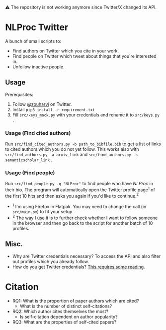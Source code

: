 ⚠️ The repository is not working anymore since Twitter/X changed its API.

# NLProc Twitter

A bunch of small scripts to:
- Find authors on Twitter which you cite in your work.
- Find people on Twitter which tweet about things that you're interested in.
- Unfollow inactive people.

## Usage

Prerequisites:

1. Follow [@zouharvi](https://twitter.com/zouharvi) on Twitter.
2. Install `pip3 install -r requirement.txt`
3. Fill `src/keys_mock.py` with your credentials and rename it to `src/keys.py` .

### Usage (Find cited authors)

Run `src/find_cited_authors.py -b path_to_bibfile.bib` to get a list of links to cited authors which you do not yet follow.
This works also with `src/find_authors.py -a arxiv_link` and `src/find_authors.py -s semanticscholar_link` .

### Usage (Find people)

Run `src/find_people.py -q "NLProc"` to find people who have _NLProc_ in their bio. The program will automatically open the Twitter profile page<sup>1</sup> of the first 10 hits and then asks you again if you'd like to continue.<sup>2</sup>

- <sup>1</sup> I'm using Firefox in Flatpak. You may need to change the call (in `src/main.py`) to fit your setup.
- <sup>2</sup> The way I use it is to further check whether I want to follow someone in the browser and then go back to the script for another batch of 10 profiles.

## Misc.

- Why are Twitter credentials necessary? To access the API and also filter out profiles which you already follow.
- How do you get Twitter credentials? [This requires some reading](https://developer.twitter.com/en/docs/twitter-api/getting-started/getting-access-to-the-twitter-api).


# Citation

- RQ1: What is the proportion of paper authors which are cited?
  - What is the number of distinct self-citations?
- RQ2: Which author cites themselves the most?
  - Is self-citation dependent on author popularity?
- RQ3: What are the properties of self-cited papers?
